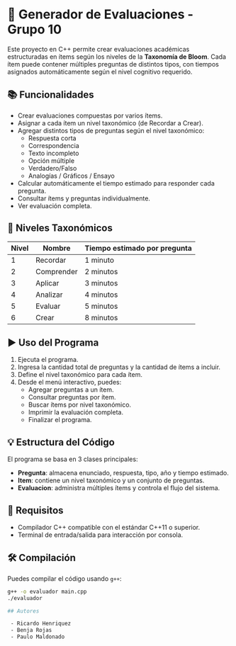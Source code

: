# 🧠 Generador de Evaluaciones - Grupo 10

Este proyecto en C++ permite crear evaluaciones académicas estructuradas en ítems según los niveles de la **Taxonomía de Bloom**. Cada ítem puede contener múltiples preguntas de distintos tipos, con tiempos asignados automáticamente según el nivel cognitivo requerido.

## 📚 Funcionalidades

- Crear evaluaciones compuestas por varios ítems.
- Asignar a cada ítem un nivel taxonómico (de Recordar a Crear).
- Agregar distintos tipos de preguntas según el nivel taxonómico:
  - Respuesta corta
  - Correspondencia
  - Texto incompleto
  - Opción múltiple
  - Verdadero/Falso
  - Analogías / Gráficos / Ensayo
- Calcular automáticamente el tiempo estimado para responder cada pregunta.
- Consultar ítems y preguntas individualmente.
- Ver evaluación completa.

## 🧮 Niveles Taxonómicos

| Nivel | Nombre       | Tiempo estimado por pregunta |
|-------|--------------|------------------------------|
| 1     | Recordar     | 1 minuto                     |
| 2     | Comprender   | 2 minutos                    |
| 3     | Aplicar      | 3 minutos                    |
| 4     | Analizar     | 4 minutos                    |
| 5     | Evaluar      | 5 minutos                    |
| 6     | Crear        | 8 minutos                    |

## ▶️ Uso del Programa

1. Ejecuta el programa.
2. Ingresa la cantidad total de preguntas y la cantidad de ítems a incluir.
3. Define el nivel taxonómico para cada ítem.
4. Desde el menú interactivo, puedes:
   - Agregar preguntas a un ítem.
   - Consultar preguntas por ítem.
   - Buscar ítems por nivel taxonómico.
   - Imprimir la evaluación completa.
   - Finalizar el programa.

## 💡 Estructura del Código

El programa se basa en 3 clases principales:

- **Pregunta**: almacena enunciado, respuesta, tipo, año y tiempo estimado.
- **Item**: contiene un nivel taxonómico y un conjunto de preguntas.
- **Evaluacion**: administra múltiples ítems y controla el flujo del sistema.

## 📌 Requisitos

- Compilador C++ compatible con el estándar C++11 o superior.
- Terminal de entrada/salida para interacción por consola.

## 🛠️ Compilación

Puedes compilar el código usando `g++`:

```bash
g++ -o evaluador main.cpp
./evaluador

## Autores

 - Ricardo Henriquez
 - Benja Rojas
 - Paulo Maldonado